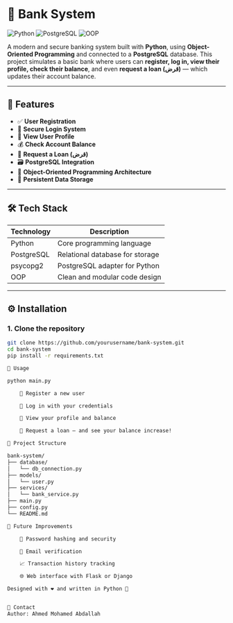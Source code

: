 # 🏦 Bank System

![Python](https://img.shields.io/badge/Python-3.10+-blue?style=flat-square&logo=python)
![PostgreSQL](https://img.shields.io/badge/Database-PostgreSQL-blue?style=flat-square&logo=postgresql)
![OOP](https://img.shields.io/badge/Code-OOP-green?style=flat-square)


A modern and secure banking system built with **Python**, using **Object-Oriented Programming** and connected to a **PostgreSQL** database. This project simulates a basic bank where users can **register, log in, view their profile, check their balance**, and even **request a loan (قرض)** — which updates their account balance.

---

## 🚀 Features

- ✅ **User Registration**
- 🔐 **Secure Login System**
- 👤 **View User Profile**
- 💰 **Check Account Balance**
- 🏦 **Request a Loan (قرض)**
- 🗃️ **PostgreSQL Integration**
- 🧠 **Object-Oriented Programming Architecture**
- 💾 **Persistent Data Storage**

---

## 🛠️ Tech Stack

| Technology   | Description                     |
|--------------|---------------------------------|
| Python       | Core programming language       |
| PostgreSQL   | Relational database for storage |
| psycopg2     | PostgreSQL adapter for Python   |
| OOP          | Clean and modular code design   |

---



## ⚙️ Installation

### 1. Clone the repository

```bash
git clone https://github.com/yourusername/bank-system.git
cd bank-system
pip install -r requirements.txt

🚦 Usage

python main.py

    📝 Register a new user

    🔐 Log in with your credentials

    👀 View your profile and balance

    🏦 Request a loan — and see your balance increase!

📁 Project Structure

bank-system/
├── database/
│   └── db_connection.py
├── models/
│   └── user.py
├── services/
│   └── bank_service.py
├── main.py
├── config.py
└── README.md

📌 Future Improvements

    🔑 Password hashing and security

    📧 Email verification

    📈 Transaction history tracking

    🌐 Web interface with Flask or Django

Designed with ❤️ and written in Python 🐍


💬 Contact
Author: Ahmed Mohamed Abdallah
